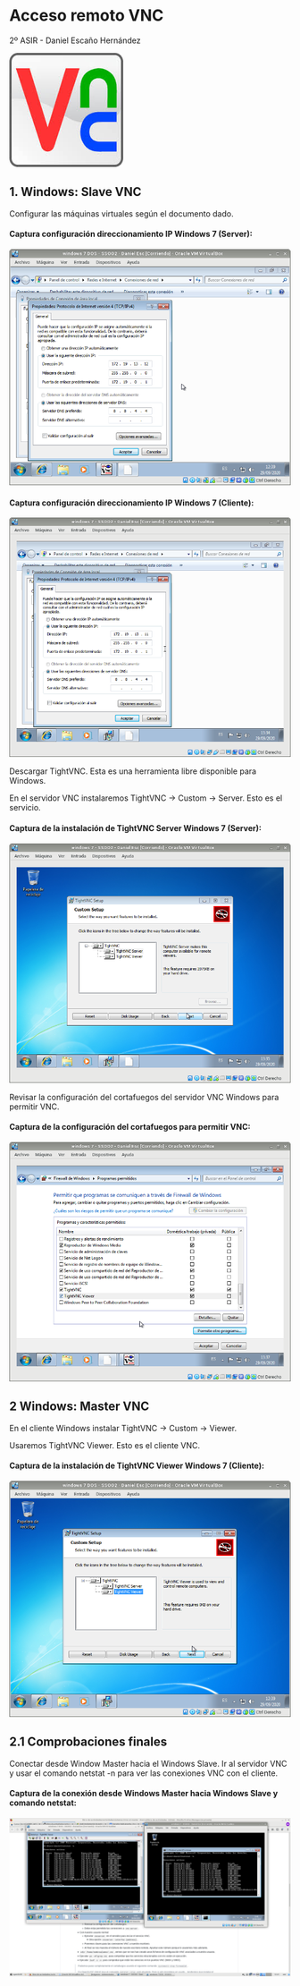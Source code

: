 # Acceso remoto VNC


2º ASIR - Daniel Escaño Hernández

![](./Capturas/vnc.jpg)


## 1. Windows: Slave VNC


Configurar las máquinas virtuales según el documento dado.

#### Captura configuración direccionamiento IP Windows 7 (Server):
![](./Capturas/4.png)


#### Captura configuración direccionamiento IP Windows 7 (Cliente):
![](./Capturas/5.png)


Descargar TightVNC. Esta es una herramienta libre disponible para Windows.

En el servidor VNC instalaremos TightVNC -> Custom -> Server. Esto es el servicio.

#### Captura de la instalación de TightVNC Server Windows 7 (Server):
![](./Capturas/7.png)


Revisar la configuración del cortafuegos del servidor VNC Windows para permitir VNC.

#### Captura de la configuración del cortafuegos para permitir VNC:
![](./Capturas/9.png)


## 2 Windows: Master VNC


En el cliente Windows instalar TightVNC -> Custom -> Viewer.

Usaremos TightVNC Viewer. Esto es el cliente VNC.


#### Captura de la instalación de TightVNC Viewer Windows 7 (Cliente):
![](./Capturas/2.png)


## 2.1 Comprobaciones finales

Conectar desde Window Master hacia el Windows Slave.
Ir al servidor VNC y usar el comando netstat -n para ver las conexiones VNC con el cliente.


#### Captura de la conexión desde Windows Master hacia Windows Slave y comando netstat:
![](./Capturas/1.png)

